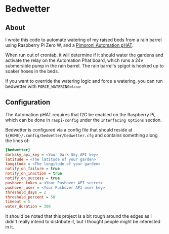 
# Bedwetter

## About

I wrote this code to automate watering of my raised beds from a rain barrel using
Raspberry Pi Zero W, and a [Pimoroni Automation pHAT](https://shop.pimoroni.com/products/automation-phat).

When run out of crontab, it will determine if it should water the gardens and activate
the relay on the Automation Phat board, which runs a 24v submersible pump in the rain barrel.
The rain barrel's spigot is hooked up to soaker hoses in the beds.

If you want to override the watering logic and force a watering, you can run bedwetter with `FORCE_WATERING=true`

## Configuration

The Automation pHAT requires that I2C be enabled on the Raspberry Pi, which can be done in `raspi-config`
under the `Interfacing Options` section.

Bedwetter is configured via a config file that should reside at `${HOME}/.config/bedwetter/bedwetter.cfg`
and contains something along the lines of:

```ini
[bedwetter]
darksky_api_key = <Your Dark Sky API key>
latitude = <The latitude of your garden>
longitude = <The longitude of your garden>
notify_on_failure = true
notify_on_inaction = true
notify_on_success = true
pushover_token = <Your Pushover API secret>
pushover_user = <Your Pushover API user key>
threshold_days = 2
threshold_percent = 50
timeout = 5
water_duration = 300
```

It should be noted that this project is a bit rough around the edges as I didn't really
intend to distribute it, but I thought people might be interested in it.
